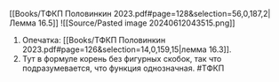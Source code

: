 [[Books/ТФКП Половинкин 2023.pdf#page=128&selection=56,0,187,2|Лемма 16.5]]
![[Source/Pasted image 20240612043515.png]]
1. Опечатка: [[Books/ТФКП Половинкин 2023.pdf#page=126&selection=14,0,159,15|лемма 16.3]].
2. Тут в формуле корень без фигурных скобок, так что подразумевается, что функция однозначная.
#ТФКП 